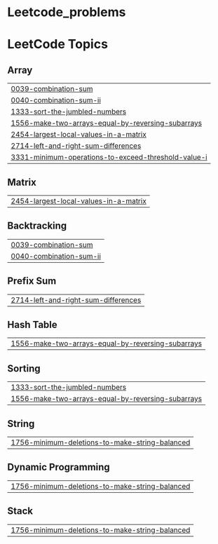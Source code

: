 # Leetcode_problems
<!---LeetCode Topics Start-->
# LeetCode Topics
## Array
|  |
| ------- |
| [0039-combination-sum](https://github.com/MasameEh/Leetcode_problems/tree/master/0039-combination-sum) |
| [0040-combination-sum-ii](https://github.com/MasameEh/Leetcode_problems/tree/master/0040-combination-sum-ii) |
| [1333-sort-the-jumbled-numbers](https://github.com/MasameEh/Leetcode_problems/tree/master/1333-sort-the-jumbled-numbers) |
| [1556-make-two-arrays-equal-by-reversing-subarrays](https://github.com/MasameEh/Leetcode_problems/tree/master/1556-make-two-arrays-equal-by-reversing-subarrays) |
| [2454-largest-local-values-in-a-matrix](https://github.com/MasameEh/Leetcode_problems/tree/master/2454-largest-local-values-in-a-matrix) |
| [2714-left-and-right-sum-differences](https://github.com/MasameEh/Leetcode_problems/tree/master/2714-left-and-right-sum-differences) |
| [3331-minimum-operations-to-exceed-threshold-value-i](https://github.com/MasameEh/Leetcode_problems/tree/master/3331-minimum-operations-to-exceed-threshold-value-i) |
## Matrix
|  |
| ------- |
| [2454-largest-local-values-in-a-matrix](https://github.com/MasameEh/Leetcode_problems/tree/master/2454-largest-local-values-in-a-matrix) |
## Backtracking
|  |
| ------- |
| [0039-combination-sum](https://github.com/MasameEh/Leetcode_problems/tree/master/0039-combination-sum) |
| [0040-combination-sum-ii](https://github.com/MasameEh/Leetcode_problems/tree/master/0040-combination-sum-ii) |
## Prefix Sum
|  |
| ------- |
| [2714-left-and-right-sum-differences](https://github.com/MasameEh/Leetcode_problems/tree/master/2714-left-and-right-sum-differences) |
## Hash Table
|  |
| ------- |
| [1556-make-two-arrays-equal-by-reversing-subarrays](https://github.com/MasameEh/Leetcode_problems/tree/master/1556-make-two-arrays-equal-by-reversing-subarrays) |
## Sorting
|  |
| ------- |
| [1333-sort-the-jumbled-numbers](https://github.com/MasameEh/Leetcode_problems/tree/master/1333-sort-the-jumbled-numbers) |
| [1556-make-two-arrays-equal-by-reversing-subarrays](https://github.com/MasameEh/Leetcode_problems/tree/master/1556-make-two-arrays-equal-by-reversing-subarrays) |
## String
|  |
| ------- |
| [1756-minimum-deletions-to-make-string-balanced](https://github.com/MasameEh/Leetcode_problems/tree/master/1756-minimum-deletions-to-make-string-balanced) |
## Dynamic Programming
|  |
| ------- |
| [1756-minimum-deletions-to-make-string-balanced](https://github.com/MasameEh/Leetcode_problems/tree/master/1756-minimum-deletions-to-make-string-balanced) |
## Stack
|  |
| ------- |
| [1756-minimum-deletions-to-make-string-balanced](https://github.com/MasameEh/Leetcode_problems/tree/master/1756-minimum-deletions-to-make-string-balanced) |
<!---LeetCode Topics End-->